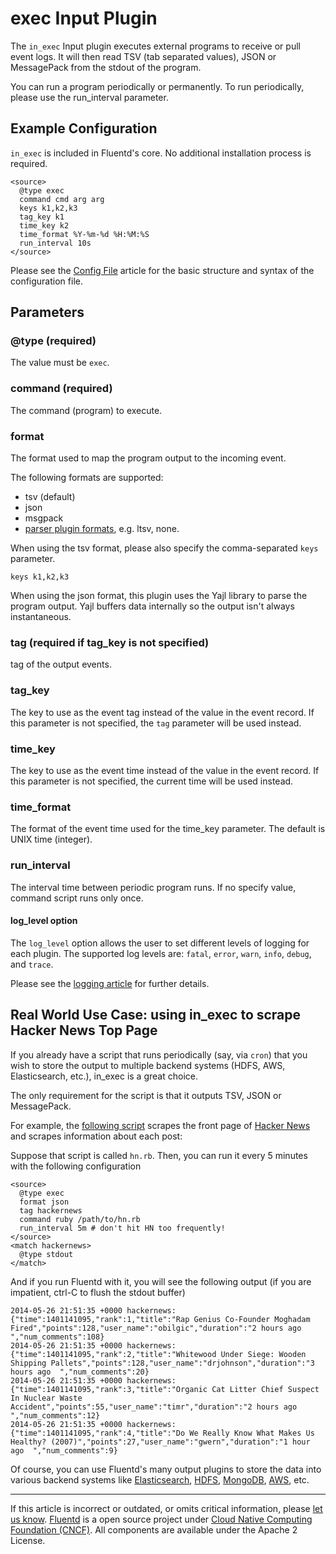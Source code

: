 # exec Input Plugin

The `in_exec` Input plugin executes external programs to receive or pull
event logs. It will then read TSV (tab separated values), JSON or
MessagePack from the stdout of the program.

You can run a program periodically or permanently. To run periodically,
please use the run\_interval parameter.


## Example Configuration

`in_exec` is included in Fluentd's core. No additional installation
process is required.

``` {.CodeRay}
<source>
  @type exec
  command cmd arg arg
  keys k1,k2,k3
  tag_key k1
  time_key k2
  time_format %Y-%m-%d %H:%M:%S
  run_interval 10s
</source>
```
Please see the [Config File](/configuration/config-file.md) article for the basic
structure and syntax of the configuration file.

## Parameters

### \@type (required)

The value must be `exec`.

### command (required)

The command (program) to execute.

### format

The format used to map the program output to the incoming event.

The following formats are supported:

-   tsv (default)
-   json
-   msgpack
-   [parser plugin formats](/plugins/parser/parser-plugin-overview.md), e.g. ltsv, none.

When using the tsv format, please also specify the comma-separated
`keys` parameter.

``` {.CodeRay}
keys k1,k2,k3
```

When using the json format, this plugin uses the Yajl library to parse
the program output. Yajl buffers data internally so the output isn\'t
always instantaneous.

### tag (required if tag\_key is not specified)

tag of the output events.

### tag\_key

The key to use as the event tag instead of the value in the event
record. If this parameter is not specified, the `tag` parameter will be
used instead.

### time\_key

The key to use as the event time instead of the value in the event
record. If this parameter is not specified, the current time will be
used instead.

### time\_format

The format of the event time used for the time\_key parameter. The
default is UNIX time (integer).

### run\_interval

The interval time between periodic program runs. If no specify value,
command script runs only once.

#### log\_level option

The `log_level` option allows the user to set different levels of
logging for each plugin. The supported log levels are: `fatal`, `error`,
`warn`, `info`, `debug`, and `trace`.

Please see the [logging article](/deployment/logging.md) for further details.

## Real World Use Case: using in\_exec to scrape Hacker News Top Page

If you already have a script that runs periodically (say, via `cron`)
that you wish to store the output to multiple backend systems (HDFS,
AWS, Elasticsearch, etc.), in\_exec is a great choice.

The only requirement for the script is that it outputs TSV, JSON or
MessagePack.

For example, the [following script](https://gist.github.com/kiyoto/1bd903ad1bdd6ac51fcc) scrapes the
front page of [Hacker News](http://news.ycombinator.com) and scrapes
information about each post:

Suppose that script is called `hn.rb`. Then, you can run it every 5
minutes with the following configuration

``` {.CodeRay}
<source>
  @type exec
  format json
  tag hackernews
  command ruby /path/to/hn.rb
  run_interval 5m # don't hit HN too frequently!
</source>
<match hackernews>
  @type stdout
</match>
```

And if you run Fluentd with it, you will see the following output (if
you are impatient, ctrl-C to flush the stdout buffer)

``` {.CodeRay}
2014-05-26 21:51:35 +0000 hackernews: {"time":1401141095,"rank":1,"title":"Rap Genius Co-Founder Moghadam Fired","points":128,"user_name":"obilgic","duration":"2 hours ago  ","num_comments":108}
2014-05-26 21:51:35 +0000 hackernews: {"time":1401141095,"rank":2,"title":"Whitewood Under Siege: Wooden Shipping Pallets","points":128,"user_name":"drjohnson","duration":"3 hours ago  ","num_comments":20}
2014-05-26 21:51:35 +0000 hackernews: {"time":1401141095,"rank":3,"title":"Organic Cat Litter Chief Suspect In Nuclear Waste Accident","points":55,"user_name":"timr","duration":"2 hours ago  ","num_comments":12}
2014-05-26 21:51:35 +0000 hackernews: {"time":1401141095,"rank":4,"title":"Do We Really Know What Makes Us Healthy? (2007)","points":27,"user_name":"gwern","duration":"1 hour ago  ","num_comments":9}
```

Of course, you can use Fluentd's many output plugins to store the data
into various backend systems like
[Elasticsearch](/articles/free-alternative-to-splunk-by-fluentd.md),
[HDFS](/articles/http-to-hdfs.md), [MongoDB](/articles/apache-to-mongodb.md), [AWS](/articles/apache-to-s3.md),
etc.


------------------------------------------------------------------------

If this article is incorrect or outdated, or omits critical information,
please [let us know](https://github.com/fluent/fluentd-docs/issues?state=open).
[Fluentd](http://www.fluentd.org/) is a open source project under [Cloud
Native Computing Foundation (CNCF)](https://cncf.io/). All components
are available under the Apache 2 License.
